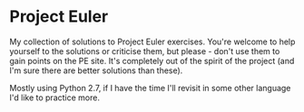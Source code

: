 Project Euler 
=============

My collection of solutions to Project Euler exercises. You're welcome to help yourself to the solutions or criticise them, but please - don't use them to gain points on the PE site. It's completely out of the spirit of the project (and I'm sure there are better solutions than these).

Mostly using Python 2.7, if I have the time I'll revisit in some other language I'd like to practice more.